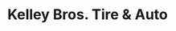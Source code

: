 ---
title: "Kelley Bros. Tire & Auto"
url: /boone/kelley-bros-tire-und-auto/
shop: Autowerkstatt
---